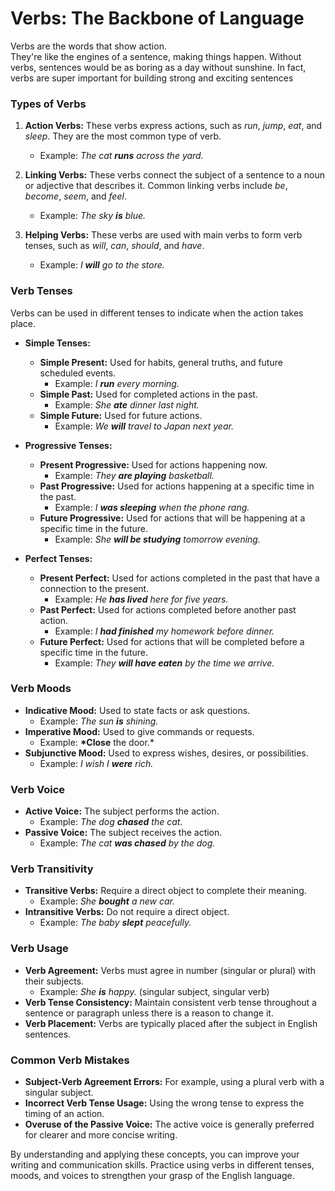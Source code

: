 # Verbs: The Backbone of Language

Verbs are the words that show action.  
They're like the engines of a sentence, making things happen. Without verbs, sentences would be as boring as a day without sunshine. In fact, verbs are super important for building strong and exciting sentences

### Types of Verbs

1. **Action Verbs:** These verbs express actions, such as _run_, _jump_, _eat_, and _sleep_. They are the most common type of verb.

   - Example: _The cat **runs** across the yard._

2. **Linking Verbs:** These verbs connect the subject of a sentence to a noun or adjective that describes it. Common linking verbs include _be_, _become_, _seem_, and _feel_.

   - Example: _The sky **is** blue._

3. **Helping Verbs:** These verbs are used with main verbs to form verb tenses, such as _will_, _can_, _should_, and _have_.
   - Example: _I **will** go to the store._

### Verb Tenses

Verbs can be used in different tenses to indicate when the action takes place.

- **Simple Tenses:**

  - **Simple Present:** Used for habits, general truths, and future scheduled events.
    - Example: _I **run** every morning._
  - **Simple Past:** Used for completed actions in the past.
    - Example: _She **ate** dinner last night._
  - **Simple Future:** Used for future actions.
    - Example: _We **will** travel to Japan next year._

- **Progressive Tenses:**

  - **Present Progressive:** Used for actions happening now.
    - Example: _They **are playing** basketball._
  - **Past Progressive:** Used for actions happening at a specific time in the past.
    - Example: _I **was sleeping** when the phone rang._
  - **Future Progressive:** Used for actions that will be happening at a specific time in the future.
    - Example: _She **will be studying** tomorrow evening._

- **Perfect Tenses:**
  - **Present Perfect:** Used for actions completed in the past that have a connection to the present.
    - Example: _He **has lived** here for five years._
  - **Past Perfect:** Used for actions completed before another past action.
    - Example: _I **had finished** my homework before dinner._
  - **Future Perfect:** Used for actions that will be completed before a specific time in the future.
    - Example: _They **will have eaten** by the time we arrive._

### Verb Moods

- **Indicative Mood:** Used to state facts or ask questions.
  - Example: _The sun **is** shining._
- **Imperative Mood:** Used to give commands or requests.
  - Example: **\*Close** the door.\*
- **Subjunctive Mood:** Used to express wishes, desires, or possibilities.
  - Example: _I wish I **were** rich._

### Verb Voice

- **Active Voice:** The subject performs the action.
  - Example: _The dog **chased** the cat._
- **Passive Voice:** The subject receives the action.
  - Example: _The cat **was chased** by the dog._

### Verb Transitivity

- **Transitive Verbs:** Require a direct object to complete their meaning.
  - Example: _She **bought** a new car._
- **Intransitive Verbs:** Do not require a direct object.
  - Example: _The baby **slept** peacefully._

### Verb Usage

- **Verb Agreement:** Verbs must agree in number (singular or plural) with their subjects.
  - Example: _She **is** happy._ (singular subject, singular verb)
- **Verb Tense Consistency:** Maintain consistent verb tense throughout a sentence or paragraph unless there is a reason to change it.
- **Verb Placement:** Verbs are typically placed after the subject in English sentences.

### Common Verb Mistakes

- **Subject-Verb Agreement Errors:** For example, using a plural verb with a singular subject.
- **Incorrect Verb Tense Usage:** Using the wrong tense to express the timing of an action.
- **Overuse of the Passive Voice:** The active voice is generally preferred for clearer and more concise writing.

By understanding and applying these concepts, you can improve your writing and communication skills. Practice using verbs in different tenses, moods, and voices to strengthen your grasp of the English language.
